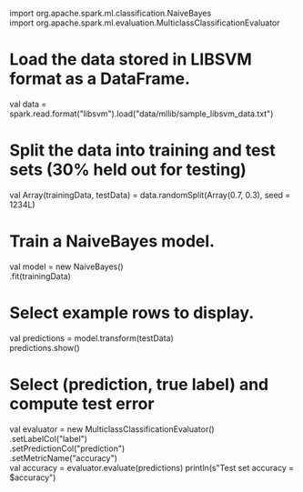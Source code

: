 import org.apache.spark.ml.classification.NaiveBayes  
import org.apache.spark.ml.evaluation.MulticlassClassificationEvaluator  

# Load the data stored in LIBSVM format as a DataFrame.  
val data = spark.read.format("libsvm").load("data/mllib/sample_libsvm_data.txt")  

# Split the data into training and test sets (30% held out for testing)  
val Array(trainingData, testData) = data.randomSplit(Array(0.7, 0.3), seed = 1234L)  

# Train a NaiveBayes model.  
val model = new NaiveBayes()  
  .fit(trainingData)  

# Select example rows to display.  
val predictions = model.transform(testData)  
predictions.show()  

# Select (prediction, true label) and compute test error  
val evaluator = new MulticlassClassificationEvaluator()  
  .setLabelCol("label")  
  .setPredictionCol("prediction")  
  .setMetricName("accuracy")  
val accuracy = evaluator.evaluate(predictions) 
println(s"Test set accuracy = $accuracy")  